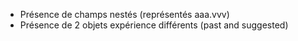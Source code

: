 - Présence de champs nestés (représentés aaa.vvv)
- Présence de 2 objets expérience différents (past and suggested)